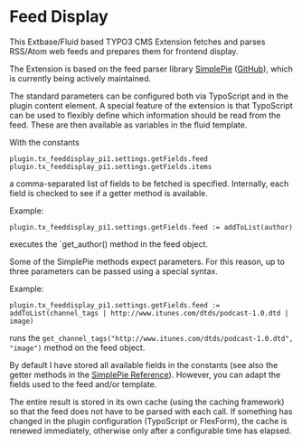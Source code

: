 # Feed Display
This Extbase/Fluid based TYPO3 CMS Extension fetches and parses RSS/Atom web feeds and prepares them for frontend display.

The Extension is based on the feed parser library [SimplePie](https://simplepie.org/) ([GitHub](https://github.com/simplepie/simplepie)), which is currently being actively maintained.

The standard parameters can be configured both via TypoScript and in the plugin content element.
A special feature of the extension is that TypoScript can be used to flexibly define which information should be read from the feed. These are then available as variables in the fluid template.

With the constants
```
plugin.tx_feeddisplay_pi1.settings.getFields.feed
plugin.tx_feeddisplay_pi1.settings.getFields.items
```
a comma-separated list of fields to be fetched is specified. Internally, each field is checked to see if a getter method is available.

Example:
```
plugin.tx_feeddisplay_pi1.settings.getFields.feed := addToList(author)
```
executes the `get_author() method in the feed object.

Some of the SimplePie methods expect parameters. For this reason, up to three parameters can be passed using a special syntax.

Example:
```
plugin.tx_feeddisplay_pi1.settings.getFields.feed := addToList(channel_tags | http://www.itunes.com/dtds/podcast-1.0.dtd | image)
```
runs the `get_channel_tags("http://www.itunes.com/dtds/podcast-1.0.dtd", "image")` method on the feed object.

By default I have stored all available fields in the constants (see also the getter methods in the [SimplePie Reference](https://simplepie.org/wiki/reference/)).
However, you can adapt the fields used to the feed and/or template.

The entire result is stored in its own cache (using the caching framework) so that the feed does not have to be parsed with each call.
If something has changed in the plugin configuration (TypoScript or FlexForm), the cache is renewed immediately, otherwise only after a configurable time has elapsed.